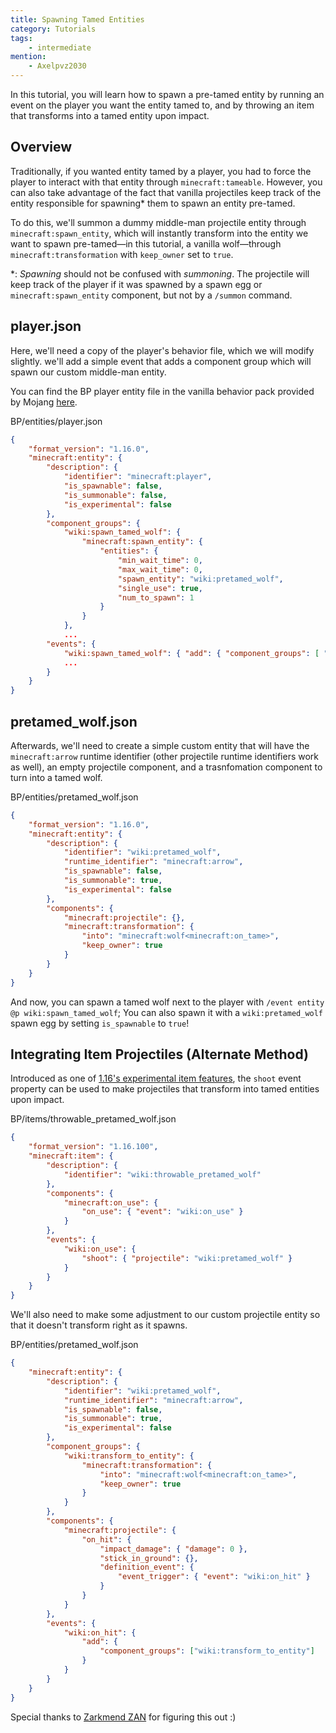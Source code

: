 ```yaml
---
title: Spawning Tamed Entities
category: Tutorials
tags:
    - intermediate
mention:
    - Axelpvz2030
---
```


In this tutorial, you will learn how to spawn a pre-tamed entity by running an event on the player you want the entity tamed to, and by throwing an item that transforms into a tamed entity upon impact.

## Overview

Traditionally, if you wanted entity tamed by a player, you had to force the player to interact with that entity through `minecraft:tameable`. However, you can also take advantage of the fact that vanilla projectiles keep track of the entity responsible for spawning\* them to spawn an entity pre-tamed.

To do this, we'll summon a dummy middle-man projectile entity through `minecraft:spawn_entity`, which will instantly transform into the entity we want to spawn pre-tamed—in this tutorial, a vanilla wolf—through `minecraft:transformation` with `keep_owner` set to `true`.

\*: _Spawning_ should not be confused with _summoning_. The projectile will keep track of the player if it was spawned by a spawn egg or `minecraft:spawn_entity` component, but not by a `/summon` command.

## player.json

Here, we'll need a copy of the player's behavior file, which we will modify slightly. we'll add a simple event that adds a component group which will spawn our custom middle-man entity.

You can find the BP player entity file in the vanilla behavior pack provided by Mojang [here](https://aka.ms/behaviorpacktemplate).

<CodeHeader>BP/entities/player.json</CodeHeader>

```json
{
    "format_version": "1.16.0",
    "minecraft:entity": {
        "description": {
            "identifier": "minecraft:player",
            "is_spawnable": false,
            "is_summonable": false,
            "is_experimental": false
        },
        "component_groups": {
            "wiki:spawn_tamed_wolf": {
                "minecraft:spawn_entity": {
                    "entities": {
                        "min_wait_time": 0,
                        "max_wait_time": 0,
                        "spawn_entity": "wiki:pretamed_wolf",
                        "single_use": true,
                        "num_to_spawn": 1
                    }
                }
            },
            ...
        "events": {
            "wiki:spawn_tamed_wolf": { "add": { "component_groups": [ "wiki:spawn_tamed_wolf" ] } }
            ...
        }
    }
}
```

## pretamed_wolf.json

Afterwards, we'll need to create a simple custom entity that will have the `minecraft:arrow` runtime identifier (other projectile runtime identifiers work as well), an empty projectile component, and a trasnfomation component to turn into a tamed wolf.

<CodeHeader>BP/entities/pretamed_wolf.json</CodeHeader>

```json
{
	"format_version": "1.16.0",
	"minecraft:entity": {
		"description": {
			"identifier": "wiki:pretamed_wolf",
			"runtime_identifier": "minecraft:arrow",
			"is_spawnable": false,
			"is_summonable": true,
			"is_experimental": false
		},
		"components": {
			"minecraft:projectile": {},
			"minecraft:transformation": {
				"into": "minecraft:wolf<minecraft:on_tame>",
				"keep_owner": true
			}
		}
	}
}
```

And now, you can spawn a tamed wolf next to the player with `/event entity @p wiki:spawn_tamed_wolf`; You can also spawn it with a `wiki:pretamed_wolf` spawn egg by setting `is_spawnable` to `true`!

## Integrating Item Projectiles (Alternate Method)

Introduced as one of [1.16's experimental item features](https://wiki.bedrock.dev/items/items-16.html), the `shoot` event property can be used to make projectiles that transform into tamed entities upon impact.

<CodeHeader>BP/items/throwable_pretamed_wolf.json</CodeHeader>

```json
{
	"format_version": "1.16.100",
	"minecraft:item": {
		"description": {
			"identifier": "wiki:throwable_pretamed_wolf"
		},
		"components": {
			"minecraft:on_use": {
				"on_use": { "event": "wiki:on_use" }
			}
		},
		"events": {
			"wiki:on_use": {
				"shoot": { "projectile": "wiki:pretamed_wolf" }
			}
		}
	}
}
```

We'll also need to make some adjustment to our custom projectile entity so that it doesn't transform right as it spawns.

<CodeHeader>BP/entities/pretamed_wolf.json</CodeHeader>

```json
{
	"minecraft:entity": {
		"description": {
			"identifier": "wiki:pretamed_wolf",
			"runtime_identifier": "minecraft:arrow",
			"is_spawnable": false,
			"is_summonable": true,
			"is_experimental": false
		},
		"component_groups": {
			"wiki:transform_to_entity": {
				"minecraft:transformation": {
					"into": "minecraft:wolf<minecraft:on_tame>",
					"keep_owner": true
				}
			}
		},
		"components": {
			"minecraft:projectile": {
				"on_hit": {
					"impact_damage": { "damage": 0 },
					"stick_in_ground": {},
					"definition_event": {
						"event_trigger": { "event": "wiki:on_hit" }
					}
				}
			}
		},
		"events": {
			"wiki:on_hit": {
				"add": {
					"component_groups": ["wiki:transform_to_entity"]
				}
			}
		}
	}
}
```

Special thanks to [Zarkmend ZAN](https://twitter.com/Zarkmend_ZAN) for figuring this out :)
